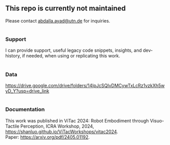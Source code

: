 ## This repo is currently not maintained
 Please contact abdalla.ayad@utn.de for inquiries.
 #
 ### Support
 I can provide support, useful legacy code snippets, insights, and dev-history, if needed, when using or replicating this work.
 #
 ### Data
 https://drive.google.com/drive/folders/14lpJcSQlvDMCywTxLcRz1vzkXh5wyD_Y?usp=drive_link
 #
 ### Documentation
 This work was published in ViTac 2024: Robot Embodiment through Visuo-Tactile Perception, ICRA Workshop, 2024, https://shanluo.github.io/ViTacWorkshops/vitac2024.
<br>
Paper: https://arxiv.org/pdf/2405.01192.
